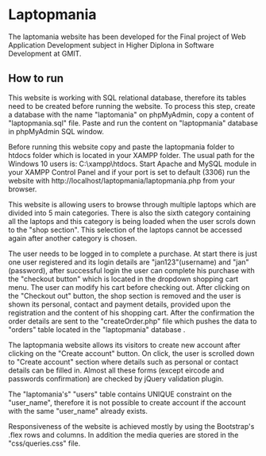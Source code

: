 # Laptopmania

The laptomania website has been developed for the Final project of Web Application Development subject in Higher Diplona in Software Development at GMIT.

## How to run

This website is working with SQL relational database, therefore its tables need to be created before running the website. To process this step, create a database with the name "laptomania" on phpMyAdmin, copy a content of "laptopmania.sql" file. Paste and run the content on "laptopmania" database in phpMyAdmin SQL window. 

Before running this website copy and paste the laptopmania folder to htdocs folder which is located in your XAMPP folder. The usual path for the Windows 10 users is: C:\xampp\htdocs. Start Apache and MySQL module in your XAMPP Control Panel and if your port is set to default (3306) run the website with http://localhost/laptopmania/laptopmania.php from your browser.

This website is allowing users to browse through multiple laptops which are divided into 5 main categories. There is also the sixth category containing all the laptops and this category is being loaded when the user scrols down to the "shop section". This selection of the laptops cannot be accessed again after another category is chosen.

The user needs to be logged in to complete a purchase. At start there is just one user registered and its login details are "jan123"(username) and "jan"(password), after successful login the user can complete his purchase with the "checkout button" which is located in the dropdown shopping cart menu. The user can modify his cart before checking out. After clicking on the "Checkout out" button, the shop section is removed and the user is shown its personal, contact and payment details, provided upon the registration and the content of his shopping cart. After the confirmation the order details are sent to the "createOrder.php" file which pushes the data to "orders" table located in the "laptopmania" database . 

The laptopmania website allows its visitors to create new account after clicking on the "Create account" button. On click, the user is scrolled down to "Create account" section where details such as personal or contact details can be filled in. Almost all these forms (except eircode and passwords confirmation) are checked by jQuery validation plugin. 

The "laptomania's" "users" table contains UNIQUE constraint on the "user_name", therefore it is not possible to create account if the account with the same  "user_name" already exists. 

Responsiveness of the website is achieved mostly by using the Bootstrap's .flex rows and columns. In addition the media queries are stored in the "css/queries.css" file. 

